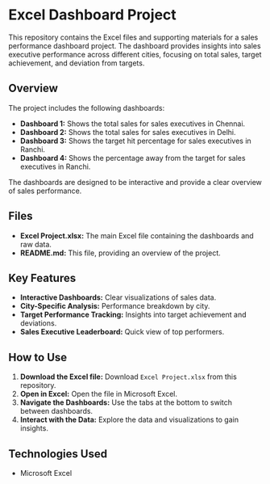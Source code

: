 # Excel Dashboard Project

This repository contains the Excel files and supporting materials for a sales performance dashboard project. The dashboard provides insights into sales executive performance across different cities, focusing on total sales, target achievement, and deviation from targets.

## Overview

The project includes the following dashboards:

* **Dashboard 1:** Shows the total sales for sales executives in Chennai.
* **Dashboard 2:** Shows the total sales for sales executives in Delhi.
* **Dashboard 3:** Shows the target hit percentage for sales executives in Ranchi.
* **Dashboard 4:** Shows the percentage away from the target for sales executives in Ranchi.

The dashboards are designed to be interactive and provide a clear overview of sales performance.

## Files

* **Excel Project.xlsx:** The main Excel file containing the dashboards and raw data.
* **README.md:** This file, providing an overview of the project.

## Key Features

* **Interactive Dashboards:** Clear visualizations of sales data.
* **City-Specific Analysis:** Performance breakdown by city.
* **Target Performance Tracking:** Insights into target achievement and deviations.
* **Sales Executive Leaderboard:** Quick view of top performers.

## How to Use

1.  **Download the Excel file:** Download `Excel Project.xlsx` from this repository.
2.  **Open in Excel:** Open the file in Microsoft Excel.
3.  **Navigate the Dashboards:** Use the tabs at the bottom to switch between dashboards.
4.  **Interact with the Data:** Explore the data and visualizations to gain insights.

## Technologies Used

* Microsoft Excel

